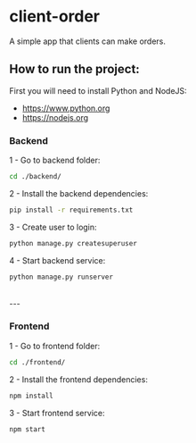 # client-order
A simple app that clients can make orders.



## How to run the project:
First you will need to install Python and NodeJS:
- https://www.python.org
- https://nodejs.org

### Backend
1 - Go to backend folder:
```sh
cd ./backend/
```

2 - Install the backend dependencies:
```sh
pip install -r requirements.txt
```

3 - Create user to login:
```sh
python manage.py createsuperuser
```

4 - Start backend service:
```sh
python manage.py runserver
```
<br>
---
<br>

### Frontend
1 - Go to frontend folder:
```sh
cd ./frontend/
```

2 - Install the frontend dependencies:
```sh
npm install
```

3 - Start frontend service:
```sh
npm start
```





